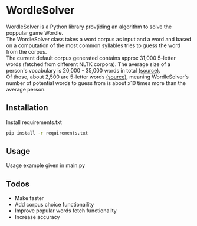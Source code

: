 # WordleSolver 

WordleSolver is a Python library prov(iding an algorithm to solve the poppular game Wordle.  
The WordleSolver class takes a word corpus as input and a word and based on a computation
of the most common syllables tries to guess the word from the corpus.  
The current default corpus generated contains approx 31,000 5-letter words 
(fetched from different NLTK corpora). 
The average size of a person's vocabulary is 20,000 - 35,000 words in total [(source)](https://www.economist.com/johnson/2013/05/29/lexical-facts#:~:text=Most%20adult%20native%20test%2Dtakers,a%20day%20until%20middle%20age).  
Of those, about 2,500 are 5-letter words [(source)](https://www.theledger.com/story/business/columns/2022/01/28/gadget-daddy-wordle-word-game-captivating-audiences-simplicity/9253440002/#:~:text=The%20the%20Official%20Scrabble%20Dictionary,list%20will%20be%20around%202%2C500.),
meaning WordleSolver's number of potential words to guess from is about x10 times more than the average person. 


## Installation
Install requirements.txt 
```bash
pip install -r requirements.txt
```

## Usage

Usage example given in main.py

## Todos
- Make faster
- Add corpus choice functionaility
- Improve popular words fetch functionality
- Increase accuracy